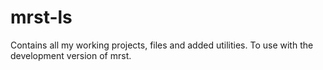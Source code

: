 # mrst-ls
Contains all my working projects, files and added utilities. To use with the development version of mrst.
